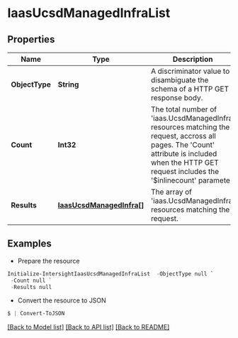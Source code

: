 # IaasUcsdManagedInfraList
## Properties

Name | Type | Description | Notes
------------ | ------------- | ------------- | -------------
**ObjectType** | **String** | A discriminator value to disambiguate the schema of a HTTP GET response body. | 
**Count** | **Int32** | The total number of &#39;iaas.UcsdManagedInfra&#39; resources matching the request, accross all pages. The &#39;Count&#39; attribute is included when the HTTP GET request includes the &#39;$inlinecount&#39; parameter. | [optional] 
**Results** | [**IaasUcsdManagedInfra[]**](IaasUcsdManagedInfra.md) | The array of &#39;iaas.UcsdManagedInfra&#39; resources matching the request. | [optional] 

## Examples

- Prepare the resource
```powershell
Initialize-IntersightIaasUcsdManagedInfraList  -ObjectType null `
 -Count null `
 -Results null
```

- Convert the resource to JSON
```powershell
$ | Convert-ToJSON
```

[[Back to Model list]](../README.md#documentation-for-models) [[Back to API list]](../README.md#documentation-for-api-endpoints) [[Back to README]](../README.md)

